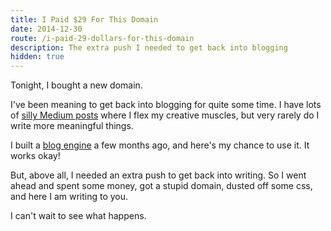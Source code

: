 ```yaml
---
title: I Paid $29 For This Domain
date: 2014-12-30
route: /i-paid-29-dollars-for-this-domain
description: The extra push I needed to get back into blogging
hidden: true
---
```


Tonight, I bought a new domain.

I've been meaning to get back into blogging for quite some time. I have lots
of [silly Medium posts](https://medium.com/friendship-dot-js/) where I flex
my creative muscles, but very rarely do I write more meaningful things.

I built a [blog engine](http://jdan.github.io/tinman/the-shiniest-blog-engine-in-oz/)
a few months ago, and here's my chance to use it. It works okay!

But, above all, I needed an extra push to get back into writing. So I went
ahead and spent some money, got a stupid domain, dusted off some css, and here
I am writing to you.

I can't wait to see what happens.
